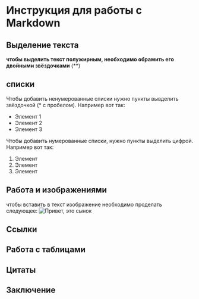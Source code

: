 # Инструкция для работы с Markdown

## Выделение текста
**чтобы выделить текст полужирным, необходимо обрамить его двойными звёздочками** (**)
## списки
Чтобы добавить ненумерованные списки нужно пункты вывделить звёздочкой (* с пробелом).
Например вот так:
* Элемент 1
* Элемент 2
* Элемент 3

Чтобы добавить нумерованные списки, нужно пункты выделить цифрой. 
Например вот так:

1. Элемент
2. Элемент
3. Элемент

## Работа и изображениями
чтобы вставить в текст изображение необходимо проделать следующее:
![Привет, это сынок][Isakov_Gosha3.jpeg]

## Ссылки

## Работа с таблицами

## Цитаты

## Заключение

[Isakov_Gosha3.jpeg]: Isakov_Gosha3.jpeg